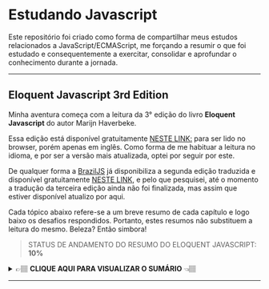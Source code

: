 # Estudando Javascript

Este repositório foi criado como forma de compartilhar meus estudos relacionados a JavaScript/ECMAScript, me forçando a resumir o que foi estudado e consequentemente a exercitar, consolidar e aprofundar o conhecimento durante a jornada.

---

## Eloquent Javascript 3rd Edition

Minha aventura começa com a leitura da 3° edição do livro **Eloquent Javascript** do autor Marijn Haverbeke.

Essa edição está disponível gratuitamente [NESTE LINK:](https://eloquentjavascript.net/) para ser lido no browser, porém apenas em inglês.
Como forma de me habituar a leitura no idioma, e por ser a versão mais atualizada, optei por seguir por este.

De qualquer forma a [BrazilJS](https://www.braziljs.org/about) já disponibiliza a segunda edição traduzida e disponível gratuitamente [NESTE LINK](https://github.com/braziljs/eloquente-javascript), e pelo que pesquisei, até o momento a tradução da terceira edição ainda não foi finalizada, mas assim que estiver disponível atualizo por aqui.

Cada tópico abaixo refere-se a um breve resumo de cada capítulo e logo baixo os desafios respondidos. Portanto, estes resumos não substituem a leitura do mesmo. Beleza? Então simbora!

> STATUS DE ANDAMENTO DO RESUMO DO ELOQUENT JAVASCRIPT: **10%**

<details><summary> 👉🏽 <strong>CLIQUE AQUI PARA VISUALIZAR O SUMÁRIO</strong> 👈🏽 </summary>
  <p>

- [Capítulo 1 - Valores, Tipos e Operadores](https://github.com/gildoneto/estudando-javascript/blob/main/eloquent-javascript-3rd-edition/01-chapter-1-values-types-operators.md)

- [Capítulo 2 - Estrutura do Programa](https://github.com/gildoneto/estudando-javascript/blob/main/eloquent-javascript-3rd-edition/02-chapter-2-program-structure.md)
  - [Exercícios Capítulos 2](https://github.com/gildoneto/estudando-javascript/blob/main/eloquent-javascript-3rd-edition/22-exercises-chapter-2.md)

- [Capítulo 3 - Funções](https://github.com/gildoneto/estudando-javascript/blob/main/eloquent-javascript-3rd-edition/03-chapter-3-functions.md)
  - [Exercícios Capítulo 3](https://github.com/gildoneto/estudando-javascript/blob/main/eloquent-javascript-3rd-edition/23-exercises-chapter-3.md)

- [Capítulo 4 - Estrutura de Dados: Objetos e Arrays](https://github.com/gildoneto/estudando-javascript/blob/main/eloquent-javascript-3rd-edition/04-chapter-4-data-structures-objects-and-arrays.md)
  - [Exercícios Capítulo 4](https://github.com/gildoneto/estudando-javascript/blob/main/eloquent-javascript-3rd-edition/24-exercises-chapter-4.md)

- [Capítulo 5 - Funções de Ordem Superior](https://github.com/gildoneto/estudando-javascript/blob/main/eloquent-javascript-3rd-edition/05-chapter-5-high-order-functions.md)
  - [Exercícios Capítulo 5](https://github.com/gildoneto/estudando-javascript/blob/main/eloquent-javascript-3rd-edition/25-exercises-chapter-5.md)

- [Capítulo 6 - A Vida Secreta dos Objetos](https://github.com/gildoneto/estudando-javascript/blob/main/eloquent-javascript-3rd-edition/06-chapter-6-the-secret-life-of-objects.md)
  - [Exercícios Capítulo 6](https://github.com/gildoneto/estudando-javascript/blob/main/eloquent-javascript-3rd-edition/26-exercises-chapter-6.md)

- [Capítulo 7 - Projeto: Um Robô](https://github.com/gildoneto/estudando-javascript/blob/main/eloquent-javascript-3rd-edition/07-chapter-7-project-a-robot.md)
  - [Exercícios Capítulo 7](https://github.com/gildoneto/estudando-javascript/blob/main/eloquent-javascript-3rd-edition/27-exercises-chapter-7.md)

- [Capítulo 8 - Bugs e Erros](https://github.com/gildoneto/estudando-javascript/blob/main/eloquent-javascript-3rd-edition/08-chapter-8-bugs-and-errors.md)
  - [Exercícios Capítulo 8](https://github.com/gildoneto/estudando-javascript/blob/main/eloquent-javascript-3rd-edition/28-exercises-chapter-8.md)

- [Capítulo 9 - Expressões Regulares](https://github.com/gildoneto/estudando-javascript/blob/main/eloquent-javascript-3rd-edition/09-chapter-9-regular-expressions.md)
  - [Exercícios Capítulo 9](https://github.com/gildoneto/estudando-javascript/blob/main/eloquent-javascript-3rd-edition/29-exercises-chapter-9.md)

- [Capítulo 10 - Módulos](https://github.com/gildoneto/estudando-javascript/blob/main/eloquent-javascript-3rd-edition/10-chapter-10-modules.md)
  - [Exercícios Capítulo 10](https://github.com/gildoneto/estudando-javascript/blob/main/eloquent-javascript-3rd-edition/30-exercises-chapter-10.md)

- [Capítulo 11 - Programação Assíncrona](https://github.com/gildoneto/estudando-javascript/blob/main/eloquent-javascript-3rd-edition/11-chapter-11-asynchronous-programming.md)
  - [Exercícios Capítulo 11](https://github.com/gildoneto/estudando-javascript/blob/main/eloquent-javascript-3rd-edition/31-exercises-chapter-11.md)

- [Capítulo 12 - Projeto: Uma Linguagem de Programação](https://github.com/gildoneto/estudando-javascript/blob/main/eloquent-javascript-3rd-edition/12-chapter-12-project-a-programming-language.md)
  - [Exercícios Capítulo 12](https://github.com/gildoneto/estudando-javascript/blob/main/eloquent-javascript-3rd-edition/32-exercises-chapter-12.md)

- [Capítulo 13 - JavaScript e o Navegador](https://github.com/gildoneto/estudando-javascript/blob/main/eloquent-javascript-3rd-edition/13-chapter-13-javascript-and-the-browser.md)

- [Capítulo 14 - O Document Object Model - DOM](https://github.com/gildoneto/estudando-javascript/blob/main/eloquent-javascript-3rd-edition/14-chapter-14-the-document-object-model.md)
  - [Exercícios Capítulo 14](https://github.com/gildoneto/estudando-javascript/blob/main/eloquent-javascript-3rd-edition/33-exercises-chapter-14.md)

- [Capítulo 15 - Manipulando Eventos](https://github.com/gildoneto/estudando-javascript/blob/main/eloquent-javascript-3rd-edition/15-chapter-15-handling-events.md)
  - [Exercícios Capítulo 15](https://github.com/gildoneto/estudando-javascript/blob/main/eloquent-javascript-3rd-edition/34-exercises-chapter-15.md)

- [Capítulo 16 - Projeto: Uma Plataforma de Jogo](https://github.com/gildoneto/estudando-javascript/blob/main/eloquent-javascript-3rd-edition/16-chapter-16-project-a-platform-game.md)
  - [Exercícios Capítulo 16](https://github.com/gildoneto/estudando-javascript/blob/main/eloquent-javascript-3rd-edition/35-exercises-chapter-16.md)

- [Capítulo 17 - Desenhando no Canvas](https://github.com/gildoneto/estudando-javascript/blob/main/eloquent-javascript-3rd-edition/17-chapter-17-drawing-on-canvas.md)
  - [Exercícios Capítulo 17](https://github.com/gildoneto/estudando-javascript/blob/main/eloquent-javascript-3rd-edition/36-exercises-chapter-17.md)

- [Capítulo 18 - HTTP e Formulários](https://github.com/gildoneto/estudando-javascript/blob/main/eloquent-javascript-3rd-edition/18-chapter-18-http-and-forms.md)
  - [Exercícios Capítulo 18](https://github.com/gildoneto/estudando-javascript/blob/main/eloquent-javascript-3rd-edition/37-exercises-chapter-18.md)

- [Capítulo 19 - Projeto: Um Editor de Pixel Art](https://github.com/gildoneto/estudando-javascript/blob/main/eloquent-javascript-3rd-edition/19-chapter-19-project-a-pixel-art-editor.md)
  - [Exercícios Capítulo 19](https://github.com/gildoneto/estudando-javascript/blob/main/eloquent-javascript-3rd-edition/38-exercises-chapter-19.md)

- [Capítulo 20 - Node.js](https://github.com/gildoneto/estudando-javascript/blob/main/eloquent-javascript-3rd-edition/20-chapter-20-node-js.md)
  - [Exercícios Capítulo 20](https://github.com/gildoneto/estudando-javascript/blob/main/eloquent-javascript-3rd-edition/39-exercises-chapter-20.md)

- [Capítulo 21 - Projeto: Um Site para Compartilhar Skills](https://github.com/gildoneto/estudando-javascript/blob/main/eloquent-javascript-3rd-edition/21-final-chapter-21-project-skill-sharing-website.md)
  - [Exercícios Capítulo 21](https://github.com/gildoneto/estudando-javascript/blob/main/eloquent-javascript-3rd-edition/40-exercises-final-chapter-21.md)

  </p>    
</details>

---

